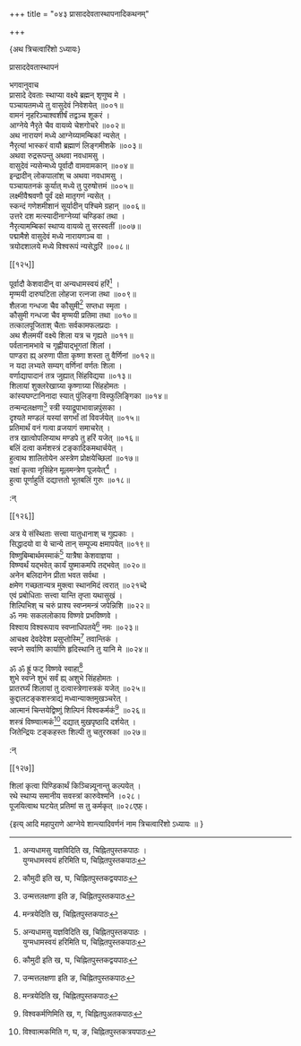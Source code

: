 +++
title = "०४३ प्रासाददेवतास्थापनादिकथनम्"

+++

\{अथ त्रिचत्वारिंशो ऽध्यायः\}

प्रासाददेवतास्थापनं  
    
भगवानुवाच  
प्रासादे देवताः स्थाप्या वक्ष्ये ब्रह्मन् शृणुष्व मे   ।  
पञ्चायतमध्ये तु वासुदेवं निवेशयेत् ॥००१॥  
वामनं नृहरिञ्चाश्वशीर्षं तद्वञ्च शूकरं   ।  
आग्नेये नैरृते चैव वायव्ये चेशगोचरे ॥००२॥  
अथ नारायणं मध्ये आग्नेय्यामम्बिकां न्यसेत् ।  
नैरृत्यां भास्करं वायौ ब्रह्माणं लिङ्गमीशके   ॥००३॥  
अथवा रुद्ररूपन्तु अथवा नवधामसु ।  
वासुदेवं न्यसेन्मध्ये पूर्वादौ वामवामकान् ॥००४॥  
इन्द्रादीन् लोकपालांश् च अथवा नवधामसु ।  
पञ्चायतनकं कुर्यात् मध्ये तु पुरुषोत्तमं ॥००५॥  
लक्ष्मीवैश्रवणौ पूर्वं दक्षे मातृगणं न्यसेत्   ।  
स्कन्दं गणेशमीशानं सूर्यादीन् पश्चिमे ग्रहान्   ॥००६॥  
उत्तरे दश मत्स्यादीनाग्नेय्यां चण्डिकां तथा   ।  
नैरृत्यामम्बिकां स्थाप्य वायव्ये तु सरस्वतीं ॥००७॥  
पद्मामैशे वासुदेवं मध्ये नारायणञ्च वा ।  
त्रयोदशालये मध्ये विश्वरूपं न्यसेद्धरिं ॥००८॥  

[[१२५]]
    
पूर्वादौ केशवादीन् वा अन्यधामस्वयं हरिं[^१]   ।  
मृण्मयी दारुघटिता लोहजा रत्नजा तथा ॥००९॥  
शैलजा गन्धजा चैव कौसुमी[^२] सप्तधा स्मृता ।  
कौसुमी गन्धजा चैव मृण्मयी प्रतिमा तथा ॥०१०॥  
तत्कालपूजिताश् चैताः सर्वकामफलप्रदाः ।  
अथ शैलमयीं वक्ष्ये शिला यत्र च गृह्यते ॥०११॥  
पर्वतानामभावे च गृह्णीयाद्भूगतां शिलां   ।  
पाण्डरा ह्य् अरुणा पीता कृष्णा शस्ता तु वैर्णिनां   ॥०१२॥  
न यदा लभ्यते सम्यग् वर्णिनां वर्णतः शिला ।  
वर्णाद्यापादानं तत्र जुह्यात् सिंहविद्यया ॥०१३॥  
शिलायां शुक्लरेखाग्र्या कृष्णाग्र्या सिंहहोमतः   ।  
कांस्यघण्टानिनादा स्यात् पुंलिङ्गा विस्फुलिङ्गिका   ॥०१४॥  
तन्मन्दलक्षणा[^३] स्त्री स्याद्रूपाभावान्नपुंसका   ।  
दृश्यते मण्डलं यस्यां सगर्भां तां विवर्जयेत्   ॥०१५॥  
प्रतिमार्थं वनं गत्वा व्रजयागं समाचरेत् ।  
तत्र खात्वोपलिप्याथ मण्डपे तु हरिं यजेत् ॥०१६॥  
बलिं दत्वा कर्मशस्त्रं टङ्कादिकमथार्चयेत् ।  
हुत्वाथ शालितोयेन अस्त्रेण प्रोक्षयेच्छिलां ॥०१७॥  
रक्षां कृत्वा नृसिंहेन मूलमन्त्रेण पूजयेत्[^४]   ।  
हुत्वा पूर्णाहुतिं दद्यात्ततो भूतबलिं गुरुः ॥०१८॥  
    
:न्  
    
[^१]: अन्यधामसु यज्ञविदिति ख, चिह्नितपुस्तकपाठः ।  
युग्मधामस्वयं हरिमिति घ, चिह्नितपुस्तकपाठः  
    
[^२]: कौमुदी इति ख, घ, चिह्नितपुस्तकद्वयपाठः  
    
[^३]: उन्मत्तलक्षणा इति ङ, चिह्नितपुस्तकपाठः  
    
[^४]: मन्त्रयेदिति ख, चिह्नितपुस्तकपाठः  

[[१२६]]
    
अत्र ये संस्थिताः सत्त्वा यातुधानाश् च गुह्यकाः   ।  
सिद्धादयो वा ये चान्ये तान् सम्पूज्य क्षमापयेत् ॥०१९॥  
विष्णुबिम्बार्थमस्माकं[^१] यात्रैषा केशवाज्ञया   ।  
विष्ण्वर्थं यद्भवेत् कार्यं युष्माकमपि तद्भवेत्   ॥०२०॥  
अनेन बलिदानेन प्रीता भवत सर्वथा ।  
क्षमेण गच्छतान्यत्र मुक्त्वा स्थानमिदं त्वरात्   ॥०२१च्दे  
एवं प्रबोधिताः सत्त्वा यान्ति तृप्ता यथासुखं   ।  
शिल्पिभिश् च चरुं प्राश्य स्वप्नमन्त्रं जपेन्निशि ॥०२२॥  
ॐ नमः सकललोकाय विष्णवे प्रभविष्णवे ।  
विश्वाय विश्वरूपाय स्वप्नाधिपतये[^२] नमः ॥०२३॥  
आचक्ष्व देवदेवेश प्रसुप्तोस्मि[^३] तवान्तिकं ।  
स्वप्ने सर्वाणि कार्याणि हृदिस्थानि तु यानि मे ॥०२४॥  
    
ॐ ॐ ह्रूं फट् विष्णवे स्वाहा[^४]  
शुभे स्वप्ने शुभं सर्वं ह्य् अशुभे सिंहहोमतः   ।  
प्रातरर्घ्यं शिलायां तु दत्वास्त्रेणास्त्रकं यजेत्   ॥०२५॥  
कुद्दालटङ्कशस्त्राद्यं मध्वान्याक्तमुखञ्चरेत्   ।  
आत्मानं चिन्तयेद्विष्णुं शिल्पिनं विश्वकर्मकं[^५]   ॥०२६॥  
शस्त्रं विष्ण्वात्मकं[^६] दद्यात् मुखपृष्ठादि दर्शयेत्   ।  
जितेन्द्रियः टङ्कहस्तः शिल्पी तु चतुरस्रकां ॥०२७॥  
    
:न्  
    
[^१]: लोकसिद्ध्यर्थमस्माकमिति ख, चिह्नितपुस्तकपाठः  
    
[^२]: विश्वाधिपतये इति ख, चिह्नितपुअतकपाठः  
    
[^३]: प्रपन्नो ऽस्मि इति ख, चिह्नितपुस्तकपाठः  
    
[^४]: ॐ ॐ ह्रीं फडिति ग, चिह्नितपुस्तकपाठः  
    
[^५]: विश्वकर्मणिमिति ख, ग, चिह्नितपुअतकपाठः  
    
[^६]: विश्वात्मकमिति ग, घ, ङ, चिह्नितपुस्तकत्रयपाठः  

[[१२७]]
    
शिलां कृत्वा पिण्डिकार्थं किञ्चिन्न्यूनान्तु कल्पयेत्   ।  
रथे स्थाप्य समानीय सवस्त्रां कारुवेश्मनि ।०२८।  
पूजयित्वाथ घटयेत् प्रतिमां स तु कर्मकृत् ॥०२८एफ़्।  
    
\{इत्य् आदि महापुराणे आग्नेये शान्त्यादिवर्णनं नाम त्रिचत्वारिंशो ऽध्यायः ॥  }
    